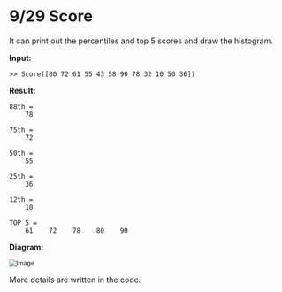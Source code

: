 # 9/29 Score

It can print out the percentiles and top 5 scores and draw the histogram.

**Input:**

```
>> Score([80 72 61 55 43 58 90 78 32 10 50 36])
```

**Result:**

```
88th = 
    78

75th = 
    72

50th = 
    55

25th = 
    36

12th = 
    10

TOP 5 =
    61    72    78    80    90
```

**Diagram:**

<img src="https://i.imgur.com/LL3Uume.jpeg" alt="Image" style="zoom:80%;" />

More details are written in the code.

